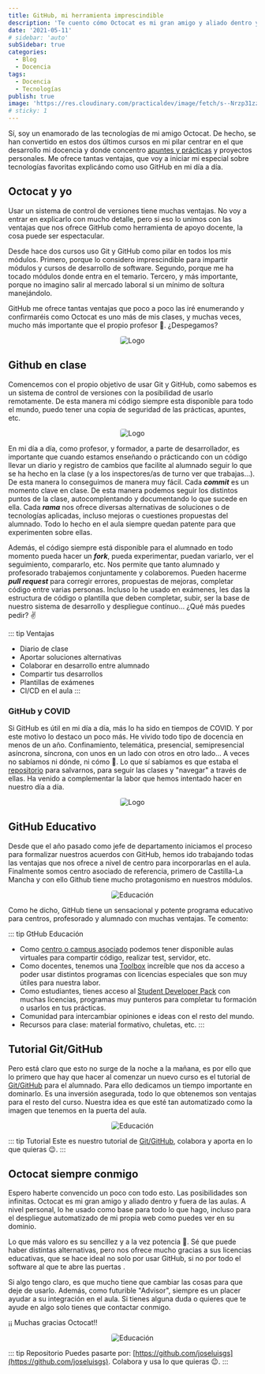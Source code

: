 ```yaml
---
title: GitHub, mi herramienta imprescindible
description: 'Te cuento cómo Octocat es mi gran amigo y aliado dentro y fueras de las aulas'
date: '2021-05-11'
# sidebar: 'auto'
subSidebar: true
categories:
  - Blog
  - Docencia
tags:
  - Docencia
  - Tecnologías
publish: true
image: 'https://res.cloudinary.com/practicaldev/image/fetch/s--Nrzp31zz--/c_imagga_scale,f_auto,fl_progressive,h_420,q_auto,w_1000/https://dev-to-uploads.s3.amazonaws.com/i/kml9j34p9taplrnqtcez.jpg'
# sticky: 1
---
```


Sí, soy un enamorado de las tecnologías de mi amigo Octocat. De hecho, se han convertido en estos dos últimos cursos en mi pilar centrar en el que desarrollo mi docencia y donde concentro [apuntes y prácticas](https://github.com/joseluisgs) y proyectos personales. Me ofrece tantas ventajas, que voy a iniciar mi especial sobre tecnologías favoritas explicándo como uso GitHub en mi día a día.

<!-- more -->

## Octocat y yo

Usar un sistema de control de versiones tiene muchas ventajas. No voy a entrar en explicarlo con mucho detalle, pero si eso lo unimos con las ventajas que nos ofrece GitHub como herramienta de apoyo docente, la cosa puede ser espectacular.

Desde hace dos cursos uso Git y GitHub como pilar en todos los mis módulos. Primero, porque lo considero imprescindible para impartir módulos y cursos de desarrollo de software. Segundo, porque me ha tocado módulos donde entra en el temario. Tercero, y más importante, porque no imagino salir al mercado laboral si un mínimo de soltura manejándolo.

GitHub me ofrece tantas ventajas que poco a poco las iré enumerando y confirmaréis como Octocat es uno más de mis clases, y muchas veces, mucho más importante que el propio profesor 🤨. ¿Despegamos?

<p style="text-align:center;"><img loading="lazy" style="border-radius: 0.25rem;" src="https://i.pinimg.com/originals/ce/c6/0c/cec60c601c83652dd79980b561e65fdf.jpg" alt="Logo"></p>


## Github en clase

Comencemos con el propio objetivo de usar Git y GitHub, como sabemos es un sistema de control de versiones con la posibilidad de usarlo remotamente. De esta manera mi código siempre esta disponible para todo el mundo, puedo tener una copia de seguridad de las prácticas, apuntes, etc.

<p style="text-align:center;"><img loading="lazy" style="border-radius: 0.25rem;" src="https://freeforstudents.org/img/cards/github-banner.png" alt="Logo"></p>

En mi día a día, como profesor, y formador, a parte de desarrollador, es importante que cuando estamos enseñando o prácticando con un código llevar un diario y registro de cambios que facilite al alumnado seguir lo que se ha hecho en la clase (y a los inspectores/as de turno ver que trabajas...). De esta manera lo conseguimos de manera muy fácil. Cada **_commit_** es un momento clave en clase. De esta manera podemos seguir los distintos puntos de la clase, autocomplentando y documentando lo que sucede en ella. Cada **_rama_** nos ofrece diversas alternativas de soluciones o de tecnologías aplicadas, incluso mejoras o cuestiones propuestas del alumnado. Todo lo hecho en el aula siempre quedan patente para que experimenten sobre ellas.

Además, el código siempre está disponible para el alumnado en todo momento pueda hacer un **_fork_**, pueda experimentar, puedan variarlo, ver el seguimiento, compararlo, etc. Nos permite que tanto alumnado y profesorado trabajemos conjuntamente y colaboremos. Pueden hacerme **_pull request_** para corregir errores, propuestas de mejoras, completar código entre varias personas. Incluso lo he usado en exámenes, les das la estructura de código o plantilla que deben completar, subir, ser la base de nuestro sistema de desarrollo y despliegue contínuo... ¿Qué más puedes pedir? ✌

::: tip Ventajas

- Diario de clase
- Aportar soluciones alternativas
- Colaborar en desarrollo entre alumnado
- Compartir tus desarrollos
- Plantillas de exámenes
- CI/CD en el aula
  :::

### GitHub y COVID

Si GitHub es útil en mi día a día, más lo ha sido en tiempos de COVID. Y por este motivo lo destaco un poco más. He vivido todo tipo de docencia en menos de un año. Confinamiento, telemática, presencial, semipresencial asíncrona, síncrona, con unos en un lado con otros en otro lado... A veces no sabíamos ni dónde, ni cómo 🤯. Lo que sí sabíamos es que estaba el [repositorio](https://github.com/joseluisgs) para salvarnos, para seguir las clases y "navegar" a través de ellas. Ha venido a complementar la labor que hemos intentado hacer en nuestro día a día.

<p style="text-align:center;"><img loading="lazy" style="border-radius: 0.25rem;" src="https://www.hostgator.mx/blog/wp-content/uploads/2020/07/07-julho-github.png" alt="Logo"></p>

## GitHub Educativo

Desde que el año pasado como jefe de departamento iniciamos el proceso para formalizar nuestros acuerdos con GitHub, hemos ido trabajando todas las ventajas que nos ofrece a nivel de centro para incorporarlas en el aula. Finalmente somos centro asociado de referencia, primero de Castilla-La Mancha y con ello Github tiene mucho protagonismo en nuestros módulos.

<p style="text-align:center;"><img loading="lazy" style="border-radius: 0.25rem;" src="https://scontent-mad1-1.xx.fbcdn.net/v/t1.6435-0/p320x320/37719204_1032949566864994_5259837527317020672_n.png?_nc_cat=108&ccb=1-3&_nc_sid=e3f864&_nc_ohc=8JHthO64zLoAX-wpflD&_nc_oc=AQnxsi041y2XxmZDkm5_6RQzGwuirKUF5vOPiM4vhBBRzFCvtLPb6CfjCA9lzu1HckY&_nc_ht=scontent-mad1-1.xx&tp=30&oh=0558fc54302f86840c776f5ad035e6db&oe=60BF929A" alt="Educación"></p>

Como he dicho, GitHub tiene un sensacional y potente programa educativo para centros, profesorado y alumnado con muchas ventajas. Te comento:

::: tip GtHub Educación

- Como [centro o campus asociado](https://education.github.com/schools) podemos tener disponible aulas virtuales para compartir código, realizar test, servidor, etc.
- Como docentes, tenemos una [Toolbox](https://education.github.com/toolbox) increíble que nos da acceso a poder usar distintos programas con licencias especiales que son muy útiles para nuestra labor.
- Como estudiantes, tienes acceso al [Student Developer Pack](https://education.github.com/pack) con muchas licencias, programas muy punteros para completar tu formación o usarlos en tus prácticas.
- Comunidad para intercambiar opiniones e ideas con el resto del mundo.
- Recursos para clase: material formativo, chuletas, etc.
  :::

## Tutorial Git/GitHub

Pero está claro que esto no surge de la noche a la mañana, es por ello que lo primero que hay que hacer al comenzar un nuevo curso es el tutorial de [Git/GitHub](https://github.com/joseluisgs/git-tutorial) para el alumnado. Para ello dedicamos un tiempo importante en dominarlo. Es una inversión asegurada, todo lo que obtenemos son ventajas para el resto del curso. Nuestra idea es que esté tan automatizado como la imagen que tenemos en la puerta del aula.

<p style="text-align:center;"><img loading="lazy" style="border-radius: 0.25rem;" src="https://miro.medium.com/max/2800/0*3iJLQaoQI66YJuQk.jpg" alt="Educación"></p>

::: tip Tutorial
Este es nuestro tutorial de [Git/GitHub](https://github.com/joseluisgs/git-tutorial), colabora y aporta en lo que quieras 😉.
:::

## Octocat siempre conmigo

Espero haberte convencido un poco con todo esto. Las posibilidades son infinitas. Octocat es mi gran amigo y aliado dentro y fuera de las aulas. A nivel personal, lo he usado como base para todo lo que hago, incluso para el despliegue automatizado de mi propia web como puedes ver en su dominio.

Lo que más valoro es su sencillez y a la vez potencia 💪. Sé que puede haber distintas alternativas, pero nos ofrece mucho gracias a sus licencias educativas, que se hace ideal no solo por usar GitHub, si no por todo el software al que te abre las puertas .

Si algo tengo claro, es que mucho tiene que cambiar las cosas para que deje de usarlo. Además, como futurible "Advisor", siempre es un placer ayudar a su integración en el aula. Si tienes alguna duda o quieres que te ayude en algo solo tienes que contactar conmigo.

¡¡ Muchas gracias Octocat!!

<p style="text-align:center;">
  <img loading="lazy" style="border-radius: 0.25rem;" 
    src="https://www.wallpapertip.com/wmimgs/250-2508431_github-wallpaper.jpg" alt="Educación"
  />
</p>

::: tip Repositorio
Puedes pasarte por: [https://github.com/joseluisgs](https://github.com/joseluisgs). Colabora y usa lo que quieras 😉.
:::

